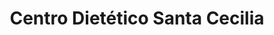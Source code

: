 ---
title: "Centro Dietético Santa Cecilia"
url: /sevilla/centro-dietetico-santa-cecilia/
shop: herbolario
---